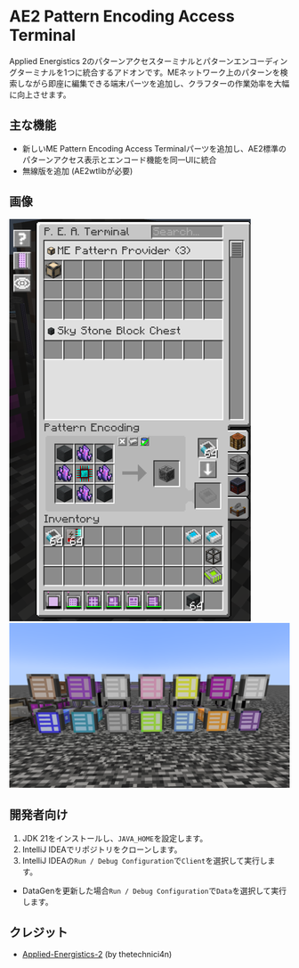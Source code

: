 # AE2 Pattern Encoding Access Terminal

Applied Energistics 2のパターンアクセスターミナルとパターンエンコーディングターミナルを1つに統合するアドオンです。MEネットワーク上のパターンを検索しながら即座に編集できる端末パーツを追加し、クラフターの作業効率を大幅に向上させます。

## 主な機能
- 新しいME Pattern Encoding Access Terminalパーツを追加し、AE2標準のパターンアクセス表示とエンコード機能を同一UIに統合
- 無線版を追加 (AE2wtlibが必要)

## 画像
![GUI](images/terminal_gui.png)
![Colors](images/colorful_terminals.png)

## 開発者向け
1. JDK 21をインストールし、`JAVA_HOME`を設定します。
2. IntelliJ IDEAでリポジトリをクローンします。
3. IntelliJ IDEAの`Run / Debug Configuration`で`Client`を選択して実行します。
* DataGenを更新した場合`Run / Debug Configuration`で`Data`を選択して実行します。

## クレジット
- [Applied-Energistics-2](https://www.curseforge.com/minecraft/mc-mods/applied-energistics-2) (by thetechnici4n)
